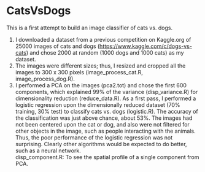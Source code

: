 # CatsVsDogs
This is a first attempt to build an image classifier of cats vs. dogs.  
1.	I downloaded a dataset from a previous competition on Kaggle.org of 25000 images of cats and dogs (https://www.kaggle.com/c/dogs-vs-cats) and chose 2000 at random (1000 dogs and 1000 cats) as my dataset.  
2.	The images were different sizes; thus, I resized and cropped all the images to 300 x 300 pixels (image_process_cat.R, image_process_dog.R). 
3.	I performed a PCA on the images (pca2.tot) and chose the first 600 components, which explained 99% of the variance (disp_variance.R) for dimensionality reduction (reduce_data.R).  As a first pass, I performed a logistic regression upon the dimensionally reduced dataset (70% training, 30% test) to classify cats vs. dogs (logistic.R). 
The accuracy of the classification was just above chance, about 53%.  The images had not been centered upon the cat or dog, and also were not filtered for other objects in the image, such as people interacting with the animals. Thus, the poor performance of the logistic regression was not surprising.  Clearly other algorithms would be expected to do better, such as a neural network.  
disp_component.R: To see the spatial profile of a single component from PCA. 
